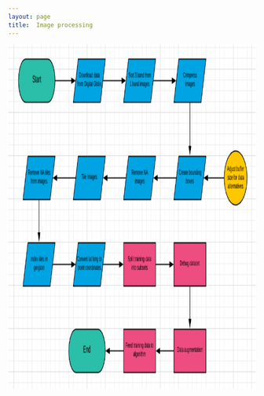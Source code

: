 ```yaml
---
layout: page
title:  Image processing
---
```


<img src="Process flow.png" class="img-responsive" alt="" width="1200" height="700" />
